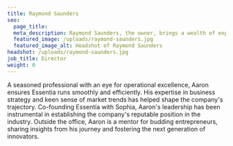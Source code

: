 ```yaml
---
title: Raymond Saunders
seo:
  page_title:
  meta_description: Raymond Saunders, the owner, brings a wealth of experience and expertise to ensure Island Consulting delivers exceptional engineering solutions.
  featured_image: /uploads/raymond-saunders.jpg
  featured_image_alt: Headshot of Raymond Saunders
headshot: /uploads/raymond-saunders.jpg
job_title: Director
weight: 0
---
```


A seasoned professional with an eye for operational excellence, Aaron ensures Essentia runs smoothly and efficiently. His expertise in business strategy and keen sense of market trends has helped shape the company's trajectory. Co-founding Essentia with Sophia, Aaron's leadership has been instrumental in establishing the company's reputable position in the industry. Outside the office, Aaron is a mentor for budding entrepreneurs, sharing insights from his journey and fostering the next generation of innovators.




